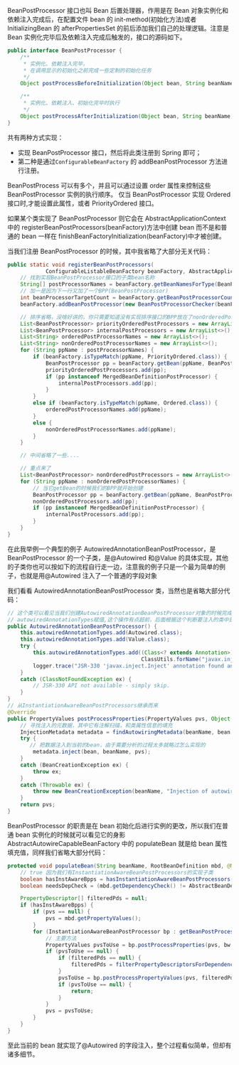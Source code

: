 BeanPostProcessor 接口也叫 Bean 后置处理器，作用是在 Bean 对象实例化和依赖注入完成后，在配置文件 bean 的 init-method(初始化方法)或者 InitializingBean 的 afterPropertiesSet 的前后添加我们自己的处理逻辑。注意是 Bean 实例化完毕后及依赖注入完成后触发的，接口的源码如下。

```java
public interface BeanPostProcessor {
    /**
     * 实例化、依赖注入完毕，
     * 在调用显示的初始化之前完成一些定制的初始化任务
     */
    Object postProcessBeforeInitialization(Object bean, String beanName) throws BeansException;

    /**
     * 实例化、依赖注入、初始化完毕时执行
     */
    Object postProcessAfterInitialization(Object bean, String beanName) throws BeansException;
}
```

共有两种方式实现：

- 实现 BeanPostProcessor 接口，然后将此类注册到 Spring 即可；
- 第二种是通过`ConfigurableBeanFactory` 的 addBeanPostProcessor 方法进行注册。

BeanPostProcess 可以有多个，并且可以通过设置 order 属性来控制这些 BeanPostProcessor 实例的执行顺序。 仅当 BeanPostProcessor 实现 Ordered 接口时,才能设置此属性，或者 PriorityOrdered 接口。

如果某个类实现了 BeanPostProcessor 则它会在 AbstractApplicationContext 中的 registerBeanPostProcessors(beanFactory)方法中创建 bean 而不是和普通的 bean 一样在 finishBeanFactoryInitialization(beanFactory)中才被创建。

当我们注册 BeanPostProcessor 的时候，其中我省略了大部分无关代码：

```java
public static void registerBeanPostProcessors(
			ConfigurableListableBeanFactory beanFactory, AbstractApplicationContext applicationContext) {
    // 找到实现BeanPostProcessor接口的子类bean名称
    String[] postProcessorNames = beanFactory.getBeanNamesForType(BeanPostProcessor.class, true, false);
    // 加一是因为下一行又加了一个BPP(BeanPostProcessor)
    int beanProcessorTargetCount = beanFactory.getBeanPostProcessorCount() + 1 + postProcessorNames.length;
    beanFactory.addBeanPostProcessor(new BeanPostProcessorChecker(beanFactory, beanProcessorTargetCount));

    // 排序省略，没啥好讲的，你只需要知道没有实现排序接口的BPP放在了nonOrderedPostProcessorNames这里
    List<BeanPostProcessor> priorityOrderedPostProcessors = new ArrayList<>();
    List<BeanPostProcessor> internalPostProcessors = new ArrayList<>();
    List<String> orderedPostProcessorNames = new ArrayList<>();
    List<String> nonOrderedPostProcessorNames = new ArrayList<>();
    for (String ppName : postProcessorNames) {
        if (beanFactory.isTypeMatch(ppName, PriorityOrdered.class)) {
            BeanPostProcessor pp = beanFactory.getBean(ppName, BeanPostProcessor.class);
            priorityOrderedPostProcessors.add(pp);
            if (pp instanceof MergedBeanDefinitionPostProcessor) {
                internalPostProcessors.add(pp);
            }
        }
        else if (beanFactory.isTypeMatch(ppName, Ordered.class)) {
            orderedPostProcessorNames.add(ppName);
        }
        else {
            nonOrderedPostProcessorNames.add(ppName);
        }
    }

    // 中间省略了一些....

    // 重点来了
    List<BeanPostProcessor> nonOrderedPostProcessors = new ArrayList<>(nonOrderedPostProcessorNames.size());
    for (String ppName : nonOrderedPostProcessorNames) {
        // 当它getBean的时候我们的BPP就开始创建
        BeanPostProcessor pp = beanFactory.getBean(ppName, BeanPostProcessor.class);
        nonOrderedPostProcessors.add(pp);
        if (pp instanceof MergedBeanDefinitionPostProcessor) {
    	    internalPostProcessors.add(pp);
        }
    }
}
```

在此我举例一个典型的例子 AutowiredAnnotationBeanPostProcessor，是 BeanPostProcessor 的一个子类，是@Autowired 和@Value 的具体实现，其他的子类你也可以按如下的流程自行走一边，注意我的例子只是一个最为简单的例子，也就是用@Autowired 注入了一个普通的字段对象

我们看看 AutowiredAnnotationBeanPostProcessor 类，当然也是省略大部分代码：

```java
// 这个类可以看见当我们创建AutowiredAnnotationBeanPostProcessor对象的时候完成了一个工作就是给
// autowiredAnnotationTypes赋值,这个操作有点超前，后面根据这个判断要注入的类中是否有如下的注解
public AutowiredAnnotationBeanPostProcessor() {
    this.autowiredAnnotationTypes.add(Autowired.class);
    this.autowiredAnnotationTypes.add(Value.class);
    try {
        this.autowiredAnnotationTypes.add((Class<? extends Annotation>)
                                          ClassUtils.forName("javax.inject.Inject", AutowiredAnnotationBeanPostProcessor.class.getClassLoader()));
        logger.trace("JSR-330 'javax.inject.Inject' annotation found and supported for autowiring");
    }
    catch (ClassNotFoundException ex) {
        // JSR-330 API not available - simply skip.
    }
}
// 从InstantiationAwareBeanPostProcessors继承而来
@Override
public PropertyValues postProcessProperties(PropertyValues pvs, Object bean, String beanName) {
    // 寻找注入的元数据，其中它有注解扫描，和类属性信息的填充
    InjectionMetadata metadata = findAutowiringMetadata(beanName, bean.getClass(), pvs);
    try {
       // 把数据注入到当前的bean，由于需要分析的过程太多就略过怎么实现的
        metadata.inject(bean, beanName, pvs);
    }
    catch (BeanCreationException ex) {
        throw ex;
    }
    catch (Throwable ex) {
        throw new BeanCreationException(beanName, "Injection of autowired dependencies failed", ex);
    }
    return pvs;
}
```

BeanPostProcessor 的职责是在 bean 初始化后进行实例的更改，所以我们在普通 bean 实例化的时候就可以看见它的身影 AbstractAutowireCapableBeanFactory 中的 populateBean 就是给 bean 属性填充值，同样我们省略大部分代码：

```java
protected void populateBean(String beanName, RootBeanDefinition mbd, @Nullable BeanWrapper bw) {
    // true 因为我们有InstantiationAwareBeanPostProcessors的实现子类
    boolean hasInstAwareBpps = hasInstantiationAwareBeanPostProcessors();
    boolean needsDepCheck = (mbd.getDependencyCheck() != AbstractBeanDefinition.DEPENDENCY_CHECK_NONE);

    PropertyDescriptor[] filteredPds = null;
    if (hasInstAwareBpps) {
        if (pvs == null) {
            pvs = mbd.getPropertyValues();
        }
        for (InstantiationAwareBeanPostProcessor bp : getBeanPostProcessorCache().instantiationAware) {
            // 主要方法
            PropertyValues pvsToUse = bp.postProcessProperties(pvs, bw.getWrappedInstance(), beanName);
            if (pvsToUse == null) {
                if (filteredPds == null) {
                    filteredPds = filterPropertyDescriptorsForDependencyCheck(bw, mbd.allowCaching);
                }
                pvsToUse = bp.postProcessPropertyValues(pvs, filteredPds, bw.getWrappedInstance(), beanName);
                if (pvsToUse == null) {
                    return;
                }
            }
            pvs = pvsToUse;
        }
    }
}
```

至此当前的 bean 就实现了@Autowired 的字段注入，整个过程看似简单，但却有诸多细节。
